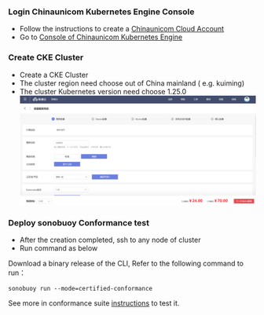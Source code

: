 
### Login Chinaunicom Kubernetes Engine Console
- Follow the instructions to create a [Chinaunicom Cloud Account](https://console.cucloud.cn/register)
- Go to  [Console of Chinaunicom Kubernetes Engine ](https://console.cucloud.cn/console/cke) 

### Create CKE Cluster
- Create a CKE Cluster
- The cluster region need choose out of China mainland ( e.g. kuiming)
- The cluster Kubernetes version need choose 1.25.0
![](cluster.png)

### Deploy sonobuoy Conformance test
- After the creation completed, ssh to any node of cluster
- Run command as below

Download a binary release of the CLI, Refer to the following command to run：

```shell
sonobuoy run --mode=certified-conformance
```

See more in conformance suite [instructions](https://github.com/cncf/k8s-conformance/blob/master/instructions.md#running) to test it.
